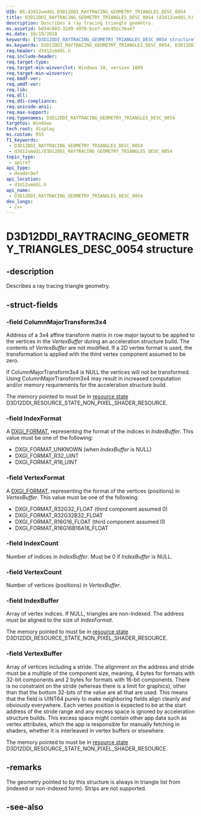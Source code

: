 ```yaml
---
UID: NS:d3d12umddi.D3D12DDI_RAYTRACING_GEOMETRY_TRIANGLES_DESC_0054
title: D3D12DDI_RAYTRACING_GEOMETRY_TRIANGLES_DESC_0054 (d3d12umddi.h)
description: Describes a ray tracing triangle geometry.
ms.assetid: bd34c803-32d9-4976-bce7-adc492c36a47
ms.date: 10/19/2018
keywords: ["D3D12DDI_RAYTRACING_GEOMETRY_TRIANGLES_DESC_0054 structure"]
ms.keywords: D3D12DDI_RAYTRACING_GEOMETRY_TRIANGLES_DESC_0054, D3D12DDI_RAYTRACING_GEOMETRY_TRIANGLES_DESC_0054,
req.header: d3d12umddi.h
req.include-header: 
req.target-type: 
req.target-min-winverclnt: Windows 10, version 1809
req.target-min-winversvr: 
req.kmdf-ver: 
req.umdf-ver: 
req.lib: 
req.dll: 
req.ddi-compliance: 
req.unicode-ansi: 
req.max-support: 
req.typenames: D3D12DDI_RAYTRACING_GEOMETRY_TRIANGLES_DESC_0054
targetos: Windows
tech.root: display
ms.custom: RS5
f1_keywords:
 - D3D12DDI_RAYTRACING_GEOMETRY_TRIANGLES_DESC_0054
 - d3d12umddi/D3D12DDI_RAYTRACING_GEOMETRY_TRIANGLES_DESC_0054
topic_type:
 - apiref
api_type:
 - HeaderDef
api_location:
 - d3d12umddi.h
api_name:
 - D3D12DDI_RAYTRACING_GEOMETRY_TRIANGLES_DESC_0054
dev_langs:
 - c++
---
```


# D3D12DDI_RAYTRACING_GEOMETRY_TRIANGLES_DESC_0054 structure


## -description

Describes a ray tracing triangle geometry.

## -struct-fields

### -field ColumnMajorTransform3x4

Address of a 3x4 affine transform matrix in row major layout to be applied to the vertices in the *VertexBuffer* during an acceleration structure build. The contents of *VertexBuffer* are not modified. If a 2D vertex format is used, the transformation is applied with the third vertex component assumed to be zero. 

If ColumnMajorTransform3x4 is NULL the vertices will not be transformed. Using ColumnMajorTransform3x4 may result in increased computation and/or memory requirements for the acceleration structure build.

The memory pointed to must be in [resource state](ne-d3d12umddi-d3d12ddi_resource_states.md) D3D12DDI_RESOURCE_STATE_NON_PIXEL_SHADER_RESOURCE.

### -field IndexFormat

A [DXGI_FORMAT](https://docs.microsoft.com/windows/win32/api/dxgiformat/ne-dxgiformat-dxgi_format), representing the format of the indices in *IndexBuffer*. This value must be one of the following:

* DXGI_FORMAT_UNKNOWN (when *IndexBuffer* is NULL)
* DXGI_FORMAT_R32_UINT
* DXGI_FORMAT_R16_UINT

### -field VertexFormat

A [DXGI_FORMAT](https://docs.microsoft.com/windows/win32/api/dxgiformat/ne-dxgiformat-dxgi_format), representing the format of the vertices (positions) in *VertexBuffer*. This value must be one of the following:

* DXGI_FORMAT_R32G32_FLOAT (third component assumed 0)
* DXGI_FORMAT_R32G32B32_FLOAT
* DXGI_FORMAT_R16G16_FLOAT (third component assumed 0)
* DXGI_FORMAT_R16G16B16A16_FLOAT

### -field IndexCount

Number of indices in *IndexBuffer*. Must be 0 if *IndexBuffer* is NULL.

### -field VertexCount

Number of vertices (positions) in *VertexBuffer*.

### -field IndexBuffer

Array of vertex indices. If NULL, triangles are non-indexed. The address must be aligned to the size of *IndexFormat*.

The memory pointed to must be in [resource state](ne-d3d12umddi-d3d12ddi_resource_states.md) D3D12DDI_RESOURCE_STATE_NON_PIXEL_SHADER_RESOURCE.

### -field VertexBuffer

Array of vertices including a stride. The alignment on the address and stride must be a multiple of the component size, meaning, 4 bytes for formats with 32-bit components and 2 bytes for formats with 16-bit components. There is no constraint on the stride (whereas there is a limit for graphics), other than that the bottom 32-bits of the value are all that are used. This means that the field is UINT64 purely to make neighboring fields align cleanly and obviously everywhere. Each vertex position is expected to be at the start address of the stride range and any excess space is ignored by acceleration structure builds. This excess space might contain other app data such as vertex attributes, which the app is responsible for manually fetching in shaders, whether it is interleaved in vertex buffers or elsewhere.

The memory pointed to must be in [resource state](ne-d3d12umddi-d3d12ddi_resource_states.md) D3D12DDI_RESOURCE_STATE_NON_PIXEL_SHADER_RESOURCE.

## -remarks

The geometry pointed to by this structure is always in triangle list from (indexed or non-indexed form). Strips are not supported.

## -see-also

